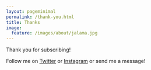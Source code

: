 ```yaml
---
layout: pageminimal
permalink: /thank-you.html
title: Thanks
image:
  feature: /images/about/jalama.jpg
---
```


Thank you for subscribing!

Follow me on [Twitter](https://twitter.com/thealbatross279) or [Instagram](https://www.instagram.com/thealbatross279/) or send me a message!
